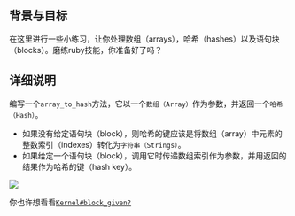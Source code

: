 <!-- Please put your translation here and with the same style in README.md -->
## 背景与目标

在这里进行一些小练习，让你处理数组（arrays），哈希（hashes）以及语句块（blocks）。磨练ruby技能，你准备好了吗？

## 详细说明

编写一个`array_to_hash`方法，它以一个`数组（Array）`作为参数，并返回一个`哈希（Hash）`。

- 如果没有给定语句块（block），则哈希的键应该是将数组（array）中元素的整数索引（indexes）转化为`字符串（Strings）`。
- 如果给定一个语句块（block），调用它时传递数组索引作为参数，并用返回的结果作为哈希的键（hash key）。

![](https://raw.githubusercontent.com/lewagon/fullstack-images/master/ruby/array_to_hash.png)

你也许想看看[`Kernel#block_given?`](http://ruby-doc.org/core/Kernel.html#method-i-block_given-3F)
